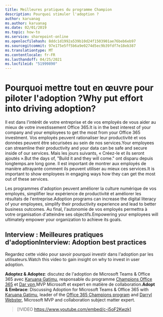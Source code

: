 ```yaml
---
title: Meilleures pratiques du programme Champion
description: Pourquoi stimuler l'adoption ?
author: karuanag
ms.author: karuanag
ms.date: 02/01/2019
ms.topic: how-to
ms.service: sharepoint-online
ms.openlocfilehash: 8ddc1d1992a539b10d24f1503901ae76beb6eb97
ms.sourcegitcommit: 97e175e5ff5b6a9e0274d5ec9b39fdf7e18eb387
ms.translationtype: MT
ms.contentlocale: fr-FR
ms.lasthandoff: 04/25/2021
ms.locfileid: "51999890"
---
```

# <a name="why-put-effort-into-driving-adoption"></a><span data-ttu-id="ce387-103">Pourquoi mettre tout en œuvre pour piloter l'adoption ?</span><span class="sxs-lookup"><span data-stu-id="ce387-103">Why put effort into driving adoption?</span></span>  

<span data-ttu-id="ce387-104">Il est dans l'intérêt de votre entreprise et de vos employés de vous aider au mieux de votre investissement Office 365.</span><span class="sxs-lookup"><span data-stu-id="ce387-104">It is in the best interest of your company and your employees to get the most from your Office 365 investment.</span></span>  <span data-ttu-id="ce387-105">Vos employés peuvent rationaliser leur productivité et vos données peuvent être sécurisées au sein de nos services.</span><span class="sxs-lookup"><span data-stu-id="ce387-105">Your employees can streamline their productivity and your data can be safe and secure inside of our services.</span></span>  <span data-ttu-id="ce387-106">Mais les jours suivants, « Créez-le et ils seront ajoutés ».</span><span class="sxs-lookup"><span data-stu-id="ce387-106">But the days of, "Build it and they will come."</span></span> <span data-ttu-id="ce387-107">ont disparu depuis longtemps.</span><span class="sxs-lookup"><span data-stu-id="ce387-107">are long gone.</span></span>  <span data-ttu-id="ce387-108">Il est important de montrer aux employés de manière attrayante comment ils peuvent utiliser au mieux ces services.</span><span class="sxs-lookup"><span data-stu-id="ce387-108">It is important to show employees in engaging ways how they can get the most out of these services.</span></span>

<span data-ttu-id="ce387-109">Les programmes d'adoption peuvent améliorer la culture numérique de vos employés, simplifier leur expérience de productivité et améliorer les résultats de l'entreprise.</span><span class="sxs-lookup"><span data-stu-id="ce387-109">Adoption programs can increase the digital literacy of your employees, simplify their productivity experience and lead to better business outcomes.</span></span> <span data-ttu-id="ce387-110">Au final, l'autonomie de vos employés permettra à votre organisation d'atteindre ses objectifs.</span><span class="sxs-lookup"><span data-stu-id="ce387-110">Empowering your employees will ultimately empower your organization to achieve its goals.</span></span> 

## <a name="interview-adoption-best-practices"></a><span data-ttu-id="ce387-111">Interview : Meilleures pratiques d'adoption</span><span class="sxs-lookup"><span data-stu-id="ce387-111">Interview: Adoption best practices</span></span>

<span data-ttu-id="ce387-112">Regardez cette vidéo pour savoir pourquoi investir dans l'adoption par les utilisateurs.</span><span class="sxs-lookup"><span data-stu-id="ce387-112">Watch this video to gain insight on why to invest in user adoption.</span></span>  

<span data-ttu-id="ce387-113">**Adoptez & Adoptez**: discutez de l'adoption de Microsoft Teams & Office 365 avec [Karuana Gatimu](https://linkedin.com/in/karuanagatimu), responsable du programme [Champions Office 365](https://aka.ms/O365Champions) et [Dar vpn,](https://webster.net.nz/)MVP Microsoft et expert en matière de collaboration.</span><span class="sxs-lookup"><span data-stu-id="ce387-113">**Adopt & Embrace**: Discussing Adoption for Microsoft Teams & Office 365 with [Karuana Gatimu](https://linkedin.com/in/karuanagatimu), leader of the [Office 365 Champions program](https://aka.ms/O365Champions) and [Darryl Webster](https://webster.net.nz/), Microsoft MVP and collaboration subject matter expert.</span></span> 

> [!VIDEO https://www.youtube.com/embed/c-j5oF2Kwzk]

